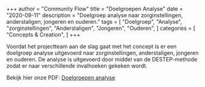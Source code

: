 +++
author = "Community Flow"
title = "Doelgroepen Analyse"
date = "2020-09-11"
description = "Doelgroep analyse naar zorginstellingen, anderstaligen, jongeren en ouderen."
tags = [
    "Doelgroep",
    "Analyse",
    "zorginstellingen",
    "Anderstaligen",
    "Jongeren",
    "Ouderen",
]
categories = [
    "Concepts & Creation",
]
+++

Voordat het projectteam aan de slag gaat met het concept is er een doelgroep analyse uitgevoerd naar zorginstellingen, anderstaligen, jongeren en ouderen. De analyse is uitgevoerd door middel van de DESTEP-methode zodat er naar verschillende invalhoeken gekeken wordt.

Bekijk hier onze PDF: [Doelgroepen analyse](/documents/doelgroep-analyse.pdf)

